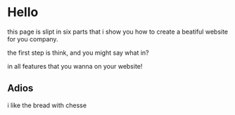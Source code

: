 # Hello

this page is slipt in six parts that i show you how to create a beatiful website for you company.

the first step is think, and you might say what in?

in all features that you wanna on your website!

## Adios

i like the bread with chesse